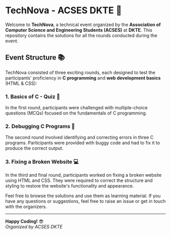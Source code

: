 # TechNova - ACSES DKTE 🚀

Welcome to **TechNova**, a technical event organized by the **Association of Computer Science and Engineering Students (ACSES)** at **DKTE**. This repository contains the solutions for all the rounds conducted during the event.

## Event Structure 📚

TechNova consisted of three exciting rounds, each designed to test the participants' proficiency in **C programming** and **web development basics** (HTML & CSS):

### 1. Basics of C - Quiz 📝

In the first round, participants were challenged with multiple-choice questions (MCQs) focused on the fundamentals of C programming.

### 2. Debugging C Programs 🐞

The second round involved identifying and correcting errors in three C programs. Participants were provided with buggy code and had to fix it to produce the correct output.

### 3. Fixing a Broken Website 💻

In the third and final round, participants worked on fixing a broken website using HTML and CSS. They were required to correct the structure and styling to restore the website's functionality and appearance.

Feel free to browse the solutions and use them as learning material. If you have any questions or suggestions, feel free to raise an issue or get in touch with the organizers.

---

**Happy Coding!** 😎  
_Organized by ACSES DKTE_
